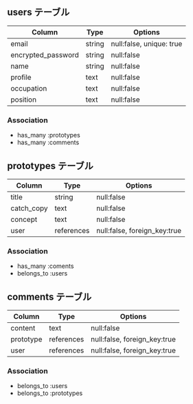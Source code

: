 ## users テーブル

| Column             | Type    | Options                  |
| -------------------| ------- | ------------------------ |
| email              | string  | null:false, unique: true |
| encrypted_password | string  | null:false               |
| name               | string  | null:false               |
| profile            | text    | null:false               |
| occupation         | text    | null:false               |
| position           | text    | null:false               |

### Association

- has_many :prototypes
- has_many :comments

## prototypes テーブル

| Column     | Type       | Options                      |
| ---------- | ---------- | ---------------------------- |
| title      | string     | null:false                   |
| catch_copy | text       | null:false                   |
| concept    | text       | null:false                   |
| user       | references | null:false, foreign_key:true |

### Association

- has_many :coments
- belongs_to :users

## comments テーブル

| Column    | Type       | Options                      |
| --------- | ---------- | ---------------------------- |
| content   | text       | null:false                   |
| prototype | references | null:false, foreign_key:true |
| user      | references | null:false, foreign_key:true |

### Association
- belongs_to :users
- belongs_to :prototypes
